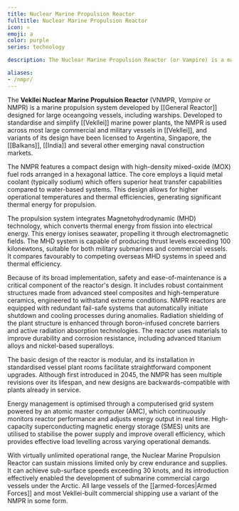 ```yaml
---
title: Nuclear Marine Propulsion Reactor
fulltitle: Nuclear Marine Propulsion Reactor
icon: ⚛️
emoji: a
color: purple
series: technology

description: The Nuclear Marine Propulsion Reactor (or Vampire) is a marine propulsion system used in large oceangoing Vekllei ships.

aliases:
- /nmpr/
---
```

The **Vekllei Nuclear Marine Propulsion Reactor** (VNMPR, *Vampire* or NMPR) is a marine propulsion system developed by [[General Reactor]] designed for large oceangoing vessels, including warships. Developed to standardise and simplify [[Vekllei]] marine power plants, the NMPR is used across most large commercial and military vessels in [[Vekllei]], and variants of its design have been licensed to Argentina, Singapore, the [[Balkans]], [[India]] and several other emerging naval construction markets.

The NMPR features a compact design with high-density mixed-oxide (MOX) fuel rods arranged in a hexagonal lattice. The core employs a liquid metal coolant (typically sodium) which offers superior heat transfer capabilities compared to water-based systems. This design allows for higher operational temperatures and thermal efficiencies, generating significant thermal energy for propulsion.

The propulsion system integrates Magnetohydrodynamic (MHD) technology, which converts thermal energy from fission into electrical energy. This energy ionises seawater, propelling it through electromagnetic fields. The MHD system is capable of producing thrust levels exceeding 100 kilonewtons, suitable for both military submarines and commercial vessels. It compares favourably to competing overseas MHD systems in speed and thermal efficiency.

Because of its broad implementation, safety and ease-of-maintenance is a critical component of the reactor's design. It includes robust containment structures made from advanced steel composites and high-temperature ceramics, engineered to withstand extreme conditions. NMPR reactors are equipped with redundant fail-safe systems that automatically initiate shutdown and cooling processes during anomalies. Radiation shielding of the plant structure is enhanced through boron-infused concrete barriers and active radiation absorption technologies. The reactor uses materials to improve durability and corrosion resistance, including advanced titanium alloys and nickel-based superalloys.

The basic design of the reactor is modular, and its installation in standardised vessel plant rooms facilitate straightforward component upgrades. Although first introduced in 2045, the NMPR has seen multiple revisions over its lifespan, and new designs are backwards-compatible with plants already in service.

Energy management is optimised through a computerised grid system powered by an atomic master computer (AMC), which continuously monitors reactor performance and adjusts energy output in real time. High-capacity superconducting magnetic energy storage (SMES) units are utilised to stabilise the power supply and improve overall efficiency, which provides effective load levelling across varying operational demands.

With virtually unlimited operational range, the Nuclear Marine Propulsion Reactor can sustain missions limited only by crew endurance and supplies. It can achieve sub-surface speeds exceeding 30 knots, and its introduction effectively enabled the development of submarine commercial cargo vessels under the Arctic. All large vessels of the [[armed-forces|Armed Forces]] and most Vekllei-built commercial shipping use a variant of the NMPR in some form.